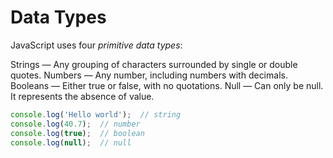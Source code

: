 # Data Types

JavaScript uses four *primitive data types*:

Strings — Any grouping of characters surrounded by single or double quotes.
Numbers — Any number, including numbers with decimals.
Booleans — Either true or false, with no quotations.
Null — Can only be null. It represents the absence of value.

```javascript
console.log('Hello world');  // string
console.log(40.7);  // number
console.log(true);  // boolean
console.log(null);  // null
```
